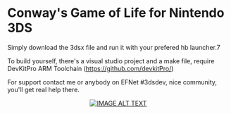 # Conway's Game of Life for Nintendo 3DS

Simply download the 3dsx file and run it with your prefered hb launcher.7

To build yourself, there's a visual studio project and a make file, require DevKitPro ARM Toolchain (https://github.com/devkitPro/)

For support contact me or anybody on EFNet #3dsdev, nice community, you'll get real help there.

<div align="center">
  <a href="https://www.youtube.com/watch?v=HYdfk4wpGFQ&feature=youtu.beE"><img src="https://img.youtube.com/vi/HYdfk4wpGFQ/0.jpg" alt="IMAGE ALT TEXT"></a>
</div>
